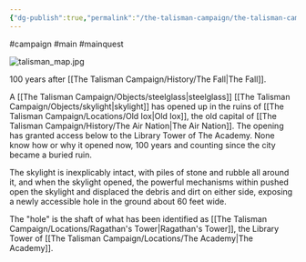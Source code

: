 ```yaml
---
{"dg-publish":true,"permalink":"/the-talisman-campaign/the-talisman-campaign-summary/","tags":["gardenEntry"],"noteIcon":""}
---
```


#campaign #main #mainquest

![talisman_map.jpg](/img/user/The%20Talisman%20Campaign/talisman_map.jpg)


100 years after [[The Talisman Campaign/History/The Fall\|The Fall]].

A [[The Talisman Campaign/Objects/steelglass\|steelglass]] [[The Talisman Campaign/Objects/skylight\|skylight]] has opened up in the ruins of [[The Talisman Campaign/Locations/Old Iox\|Old Iox]], the old capital of [[The Talisman Campaign/History/The Air Nation\|The Air Nation]]. The opening has granted access below to the Library Tower of The Academy. None know how or why it opened now, 100 years and counting since the city became a buried ruin.

The skylight is inexplicably intact, with piles of stone and rubble all around it, and when the skylight opened, the powerful mechanisms within pushed open the skylight and displaced the debris and dirt on either side, exposing a newly accessible hole in the ground about 60 feet wide.

The "hole" is the shaft of what has been identified as [[The Talisman Campaign/Locations/Ragathan's Tower\|Ragathan's Tower]], the Library Tower of [[The Talisman Campaign/Locations/The Academy\|The Academy]]. 